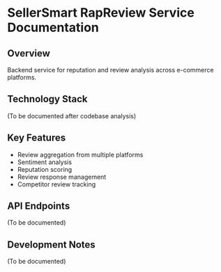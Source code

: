# SellerSmart RapReview Service Documentation

## Overview
Backend service for reputation and review analysis across e-commerce platforms.

## Technology Stack
(To be documented after codebase analysis)

## Key Features
- Review aggregation from multiple platforms
- Sentiment analysis
- Reputation scoring
- Review response management
- Competitor review tracking

## API Endpoints
(To be documented)

## Development Notes
(To be documented)
